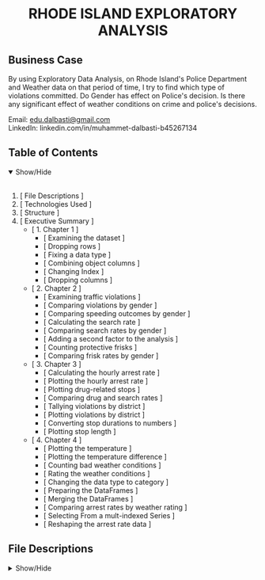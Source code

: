<h1 align='center'>RHODE ISLAND EXPLORATORY ANALYSIS</h1>

## Business Case

By using Exploratory Data Analysis, on Rhode Island's Police Department and Weather data on that period of time, I try to find which type of violations committed. Do Gender has effect
on Police's decision. Is there any significant effect of weather conditions on crime and police's decisions.

Email: edu.dalbasti@gmail.com <br>
LinkedIn: linkedin.com/in/muhammet-dalbasti-b45267134 <br>

## Table of Contents
<details open>
<summary>Show/Hide</summary>
<br>

1. [ File Descriptions ]
2. [ Technologies Used ]   
3. [ Structure ]
4. [ Executive Summary ]
   * [ 1. Chapter 1 ]
       * [ Examining the dataset ]
       * [ Dropping rows ]
       * [ Fixing a data type ]
       * [ Combining object columns ]
       * [ Changing Index ]
       * [ Dropping columns ]
   * [ 2. Chapter 2 ]
       * [ Examining traffic violations ]
       * [ Comparing violations by gender ]
       * [ Comparing speeding outcomes by gender ]
       * [ Calculating the search rate ]
       * [ Comparing search rates by gender ]
       * [ Adding a second factor to the analysis ]
       * [ Counting protective frisks ]
       * [ Comparing frisk rates by gender ]
   * [ 3. Chapter 3 ]
       * [ Calculating the hourly arrest rate ]
       * [ Plotting the hourly arrest rate ]
       * [ Plotting drug-related stops ]
       * [ Comparing drug and search rates ]
       * [ Tallying violations by district ]
       * [ Plotting violations by district ]
       * [ Converting stop durations to numbers ]
       * [ Plotting stop length ]
   * [ 4. Chapter 4 ]
       * [ Plotting the temperature ]
       * [ Plotting the temperature difference ]
       * [ Counting bad weather conditions ]
       * [ Rating the weather conditions ]
       * [ Changing the data type to category ]
       * [ Preparing the DataFrames ]
       * [ Merging the DataFrames ]
       * [ Comparing arrest rates by weather rating ]
       * [ Selecting From a mult-indexed Series ]
       * [ Reshaping the arrest rate data ]
</details>


## File Descriptions
<details>
<a name="File_Description"></a>
<summary>Show/Hide</summary>
<br>

* [ DA_and_viz_with_Python.ipynb ]: Notebooks with all codes.
* [ police.csv.zip ]
* [ weather.csv ]



